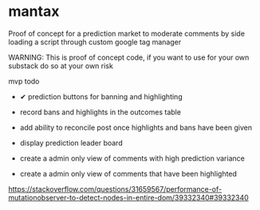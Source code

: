 # mantax

Proof of concept for a prediction market to moderate comments by side loading a script through custom google tag manager

WARNING: This is proof of concept code, if you want to use for your own substack do so at your own risk

mvp todo

- ✔ prediction buttons for banning and highlighting 

- record bans and highlights in the outcomes table

- add ability to reconcile post once highlights and bans have been given

- display prediction leader board

- create a admin only view of comments with high prediction variance

- create a admin only view of comments that have been highlighted



https://stackoverflow.com/questions/31659567/performance-of-mutationobserver-to-detect-nodes-in-entire-dom/39332340#39332340